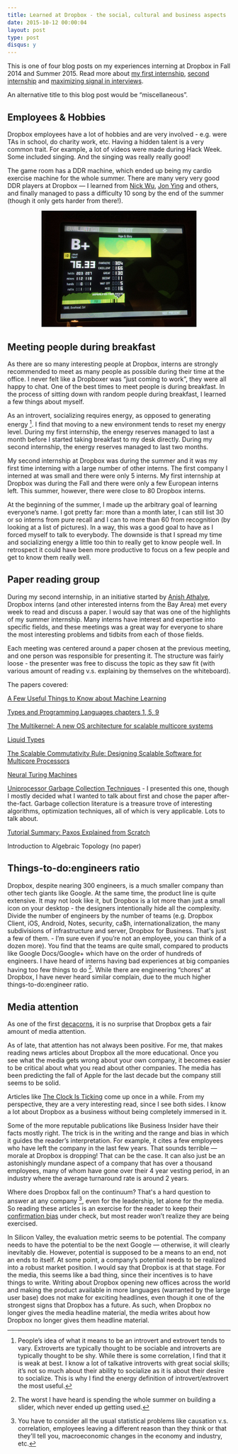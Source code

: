 ```yaml
---
title: Learned at Dropbox - the social, cultural and business aspects
date: 2015-10-12 00:00:04
layout: post
type: post
disqus: y
---
```


This is one of four blog posts on my experiences interning at Dropbox in Fall 2014 and Summer 2015. Read more about [my first internship](/2015/10/12-dropbox-first-internship), [second internship](/2015/10/12/dropbox-second-internship.html) and [maximizing signal in interviews](/2015/10/12/dropbox-interviews.html).

An alternative title to this blog post would be “miscellaneous”.

Employees & Hobbies
-------------------

Dropbox employees have a lot of hobbies and are very involved - e.g. were TAs in school, do charity work, etc. Having a hidden talent is a very common trait. For example, a lot of videos were made during Hack Week. Some included singing. And the singing was really really good!

The game room has a DDR machine, which ended up being my cardio exercise machine for the whole summer. There are many very very good DDR players at Dropbox — I learned from [Nick Wu](https://www.quora.com/Nick-Wu-4), [Jon Ying](http://www.fastcompany.com/3043856/tech-forecast/behind-the-scenes-at-dropbox-black-ops) and others, and finally managed to pass a difficulty 10 song by the end of the summer (though it only gets harder from there!).

<center><img src="/images/2015/10/ddr.jpg" width="350"/></center>

Meeting people during breakfast
-------------------------------

As there are so many interesting people at Dropbox, interns are strongly recommended to meet as many people as possible during their time at the office. I never felt like a Dropboxer was “just coming to work”, they were all happy to chat. One of the best times to meet people is during breakfast. In the process of sitting down with random people during breakfast, I learned a few things about myself.

As an introvert, socializing requires energy, as opposed to generating energy [^0]. I find that moving to a new environment tends to reset my energy level. During my first internship, the energy reserves managed to last a month before I started taking breakfast to my desk directly. During my second internship, the energy reserves managed to last two months.

My second internship at Dropbox was during the summer and it was my first time interning with a large number of other interns. The first company I interned at was small and there were only 5 interns. My first internship at Dropbox was during the Fall and there were only a few European interns left. This summer, however, there were close to 80 Dropbox interns.

At the beginning of the summer, I made up the arbitrary goal of learning everyone’s name. I got pretty far: more than a month later, I can still list 30 or so interns from pure recall and I can to more than 60 from recognition (by looking at a list of pictures). In a way, this was a good goal to have as I forced myself to talk to everybody. The downside is that I spread my time and socializing energy a little too thin to really get to know people well. In retrospect it could have been more productive to focus on a few people and get to know them really well.

Paper reading group
-------------------

During my second internship, in an initiative started by [Anish Athalye](http://www.anishathalye.com/), Dropbox interns (and other interested interns from the Bay Area) met every week to read and discuss a paper. I would say that was one of the highlights of my summer internship. Many interns have interest and expertise into specific fields, and these meetings was a great way for everyone to share the most interesting problems and tidbits from each of those fields.

Each meeting was centered around a paper chosen at the previous meeting, and one person was responsible for presenting it. The structure was fairly loose - the presenter was free to discuss the topic as they saw fit (with various amount of reading v.s. explaining by themselves on the whiteboard).

The papers covered:

[A Few Useful Things to Know about Machine Learning](http://homes.cs.washington.edu/~pedrod/papers/cacm12.pdf)

[Types and Programming Languages chapters 1, 5, 9](http://port70.net/~nsz/articles/book/pierce_types_and_programming_languages_2002.pdf)

[The Multikernel: A new OS architecture for scalable multicore systems](http://www.barrelfish.org/barrelfish_sosp09.pdf)

[Liquid Types](http://goto.ucsd.edu/~rjhala/liquid/liquid_types.pdf)

[The Scalable Commutativity Rule: Designing Scalable Software for Multicore Processors](http://web.mit.edu/amdragon/www/pubs/commutativity-sosp13.pdf)

[Neural Turing Machines](http://arxiv.org/abs/1410.5401)

[Uniprocessor Garbage Collection Techniques](http://www3.nd.edu/~dthain/courses/cse40243/spring2006/gc-survey.pdf) - I presented this one, though I mostly decided what I wanted to talk about first and chose the paper after-the-fact. Garbage collection literature is a treasure trove of interesting algorithms, optimization techniques, all of which is very applicable. Lots to talk about.

[Tutorial Summary: Paxos Explained from Scratch](http://www.ux.uis.no/~meling/papers/2013-paxostutorial-opodis.pdf)

Introduction to Algebraic Topology (no paper)

Things-to-do:engineers ratio
-------------------------------

Dropbox, despite nearing 300 engineers, is a much smaller company than other tech giants like Google. At the same time, the product line is quite extensive. It may not look like it, but Dropbox is a lot more than just a small icon on your desktop - the designers intentionally hide all the complexity. Divide the number of engineers by the number of teams (e.g. Dropbox Client, iOS, Android, Notes, security, ca$h, internationalization, the many subdivisions of infrastructure and server, Dropbox for Business. That's just a few of them. - I’m sure even if you’re not an employee, you can think of a dozen more). You find that the teams are quite small, compared to products like Google Docs/Google+ which have on the order of hundreds of engineers. I have heard of interns having bad experiences at big companies having too few things to do [^1]. While there are engineering “chores” at Dropbox, I have never heard similar complain, due to the much higher things-to-do:engineer ratio.

Media attention
---------------

As one of the first [decacorns](http://www.businessinsider.com/decacorn-is-the-new-unicorn-2015-3), it is no surprise that Dropbox gets a fair amount of media attention.

As of late, that attention has not always been positive. For me, that makes reading news articles about Dropbox all the more educational. Once you see what the media gets wrong about your own company, it becomes easier to be critical about what you read about other companies. The media has been predicting the fall of Apple for the last decade but the company still seems to be solid.

Articles like [The Clock Is Ticking](http://www.businessinsider.com/the-clock-is-ticking-for-dropbox-2015-4) come up once in a while. From my perspective, they are a very interesting read, since I see both sides. I know a lot about Dropbox as a business without being completely immersed in it.

Some of the more reputable publications like Business Insider have their facts mostly right. The trick is in the writing and the range and bias in which it guides the reader’s interpretation. For example, it cites a few employees who have left the company in the last few years. That sounds terrible — morale at Dropbox is dropping! That can be the case. It can also just be an astonishingly mundane aspect of a company that has over a thousand employees, many of whom have gone over their 4 year vesting period, in an industry where the average turnaround rate is around 2 years.

Where does Dropbox fall on the continuum? That's a hard question to answer at any company [^2], even for the leadership, let alone for the media. So reading these articles is an exercise for the reader to keep their [confirmation bias](http://www.sciencedaily.com/terms/confirmation_bias.htm) under check, but most reader won’t realize they are being exercised.

In Silicon Valley, the evaluation metric seems to be potential. The company needs to have the potential to be the next Google — otherwise, it will clearly inevitably die. However, potential is supposed to be a means to an end, not an ends to itself. At some point, a company’s potential needs to be realized into a robust market position. I would say that Dropbox is at that stage. For the media, this seems like a bad thing, since their incentives is to have things to write. Writing about Dropbox opening new offices across the world and making the product available in more languages (warranted by the large user base) does not make for exciting headlines, even though it one of the strongest signs that Dropbox has a future. As such, when Dropbox no longer gives the media headline material, the media writes about how Dropbox no longer gives them headline material.

[^0]: People’s idea of what it means to be an introvert and extrovert tends to vary. Extroverts are typically thought to be sociable and introverts are typically thought to be shy. While there is some correlation, I find that it is weak at best. I know a lot of talkative introverts with great social skills; it’s not so much about their ability to socialize as it is about their desire to socialize. This is why I find the energy definition of introvert/extrovert the most useful.

[^1]: The worst I have heard is spending the whole summer on building a slider, which never ended up getting used.

[^2]: You have to consider all the usual statistical problems like causation v.s. correlation, employees leaving a different reason than they think or that they'll tell you, macroeconomic changes in the economy and industry, etc.
